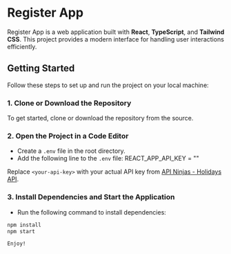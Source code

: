 # Register App

Register App is a web application built with **React**, **TypeScript**, and **Tailwind CSS**. This project provides a modern interface for handling user interactions efficiently.

## Getting Started

Follow these steps to set up and run the project on your local machine:

### 1. Clone or Download the Repository

To get started, clone or download the repository from the source.

### 2. Open the Project in a Code Editor

-   Create a `.env` file in the root directory.
-   Add the following line to the `.env` file: REACT_APP_API_KEY = "<your-api-key>"

Replace `<your-api-key>` with your actual API key from [API Ninjas - Holidays API](https://api-ninjas.com/api/holidays).

### 3. Install Dependencies and Start the Application

-   Run the following command to install dependencies:

```bash
npm install
npm start

Enjoy!
```
